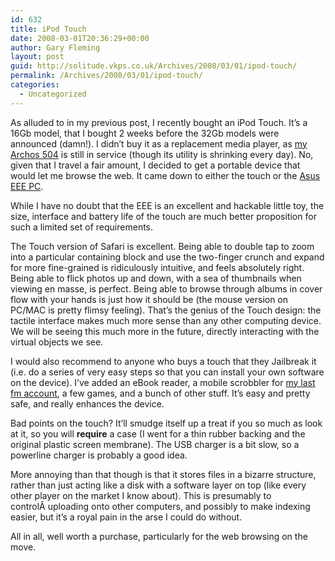 ```yaml
---
id: 632
title: iPod Touch
date: 2008-03-01T20:36:29+00:00
author: Gary Fleming
layout: post
guid: http://solitude.vkps.co.uk/Archives/2008/03/01/ipod-touch/
permalink: /Archives/2008/03/01/ipod-touch/
categories:
  - Uncategorized
---
```

As alluded to in my previous post, I recently bought an iPod Touch. It&#8217;s a 16Gb model, that I bought 2 weeks before the 32Gb models were announced (damn!). I didn&#8217;t buy it as a replacement media player, as [my Archos 504](/Archives/2007/01/18/AnotherDayAnotherArchos/) is still in service (though its utility is shrinking every day). No, given that I travel a fair amount, I decided to get a portable device that would let me browse the web. It came down to either the touch or the [Asus EEE PC](http://eeepc.asus.com/).

While I have no doubt that the EEE is an excellent and hackable little toy, the size, interface and battery life of the touch are much better proposition for such a limited set of requirements.

The Touch version of Safari is excellent. Being able to double tap to zoom into a particular containing block and use the two-finger crunch and expand for more fine-grained is ridiculously intuitive, and feels absolutely right. Being able to flick photos up and down, with a sea of thumbnails when viewing en masse, is perfect. Being able to browse through albums in cover flow with your hands is just how it should be (the mouse version on PC/MAC is pretty flimsy feeling). That&#8217;s the genius of the Touch design: the tactile interface makes much more sense than any other computing device. We will be seeing this much more in the future, directly interacting with the virtual objects we see.

I would also recommend to anyone who buys a touch that they Jailbreak it (i.e. do a series of very easy steps so that you can install your own software on the device). I&#8217;ve added an eBook reader, a mobile scrobbler for [my last fm account](http://www.last.fm/user/VKPS/ "Gary Fleming's Last FM account"), a few games, and a bunch of other stuff. It&#8217;s easy and pretty safe, and really enhances the device.

Bad points on the touch? It&#8217;ll smudge itself up a treat if you so much as look at it, so you will **require** a case (I went for a thin rubber backing and the original plastic screen membrane). The USB charger is a bit slow, so a powerline charger is probably a good idea.

More annoying than that though is that it stores files in a bizarre structure, rather than just acting like a disk with a software layer on top (like every other player on the market I know about). This is presumably to controlÂ uploading onto other computers, and possibly to make indexing easier, but it&#8217;s a royal pain in the arse I could do without.

All in all, well worth a purchase, particularly for the web browsing on the move.